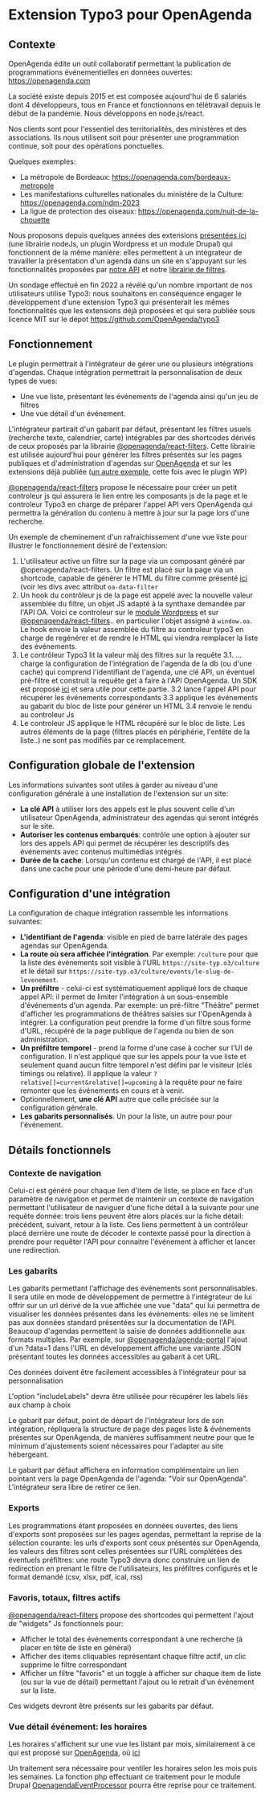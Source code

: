 # Extension Typo3 pour OpenAgenda

## Contexte

OpenAgenda édite un outil collaboratif permettant la publication de programmations événementielles en données ouvertes: https://openagenda.com

La société existe depuis 2015 et est composée aujourd'hui de 6 salariés dont 4 développeurs, tous en France et fonctionnons en télétravail depuis le début de la pandémie. Nous développons en node.js/react.

Nos clients sont pour l'essentiel des territorialités, des ministères et des associations. Ils nous utilisent soit pour présenter une programmation continue, soit pour des opérations ponctuelles.

Quelques exemples:

 * La métropole de Bordeaux: https://openagenda.com/bordeaux-metropole
 * Les manifestations culturelles nationales du ministère de la Culture: https://openagenda.com/ndm-2023
 * La ligue de protection des oiseaux: https://openagenda.com/nuit-de-la-chouette

Nous proposons depuis quelques années des extensions [présentées ici](https://developers.openagenda.com/tag/60-plugins/) (une librairie nodeJs, un plugin Wordpress et un module Drupal) qui fonctionnent de la même manière: elles permettent à un intégrateur de travailler la présentation d'un agenda dans un site en s'appuyant sur les fonctionnalités proposées par [notre API](https://developers.openagenda.com/) et notre [librairie de filtres](https://www.npmjs.com/package/@openagenda/react-filters).

Un sondage effectué en fin 2022 a révélé qu'un nombre important de nos utilisateurs utilise Typo3: nous souhaitons en conséquence engager le développement d'une extension Typo3 qui présenterait les mêmes fonctionnalités que les extensions déjà proposées et qui sera publiée sous licence MIT sur le dépot https://github.com/OpenAgenda/typo3 

## Fonctionnement

Le plugin permettrait à l'intégrateur de gérer une ou plusieurs intégrations d'agendas. Chaque intégration permettrait la personnalisation de deux types de vues:

 * Une vue liste, présentant les événements de l'agenda ainsi qu'un jeu de filtres
 * Une vue détail d'un événement.

L'intégrateur partirait d'un gabarit par défaut, présentant les filtres usuels (recherche texte, calendrier, carte) intégrables par des shortcodes dérivés de ceux proposés par la librairie [@openagenda/react-filters](https://www.npmjs.com/package/@openagenda/react-filters). Cette librairie est utilisée aujourd'hui pour générer les filtres présentés sur les pages publiques et d'administration d'agendas sur [OpenAgenda](https://openagenda.com/zonefranche?lang=fr) et sur les extensions déjà publiée ([un autre exemple](https://festival.bar-bars.com/programmation/festival-bar-bars-2022/), cette fois avec le plugin WP)

[@openagenda/react-filters](https://www.npmjs.com/package/@openagenda/react-filters) propose le nécessaire pour créer un petit controleur js qui assurera le lien entre les composants js de la page et le controleur Typo3 en charge de préparer l'appel API vers OpenAgenda qui permettra la génération du contenu à mettre à jour sur la page lors d'une recherche.

Un exemple de cheminement d'un rafraichissement d'une vue liste pour illustrer le fonctionnement désiré de l'extension:

1. L'utilisateur active un filtre sur la page via un composant généré par @openagenda/react-filters. Un filtre est placé sur la page via un shortcode, capable de générer le HTML du filtre comme présenté [ici](https://github.com/OpenAgenda/oa-public/blob/main/react-filters/example/views/index.ejs) (voir les divs avec attribut `oa-data-filter` 
2. Un hook du contrôleur js de la page est appelé avec la nouvelle valeur assemblée du filtre, un objet JS adapté à la synthaxe demandée par l'API OA. Voici ce controleur sur le [module Wordpress](https://github.com/OpenAgenda/wordpress/blob/main/assets/js/main.js) et sur [@openagenda/react-filters](https://github.com/OpenAgenda/oa-public/blob/main/react-filters/example/assets/main.js).. en particulier l'objet assigné à `window.oa`. Le hook envoie la valeur assemblée du filtre au controleur typo3 en charge de regénérer et de rendre le HTML qui viendra remplacer la liste des événements.
3. Le contrôleur Typo3 lit la valeur màj des filtres sur la requête
3.1. ... charge la configuration de l'intégration de l'agenda de la db (ou d'une cache) qui comprend l'identifiant de l'agenda, une clé API, un éventuel pré-filtre et construit la requête get à faire à l'API OpenAgenda. Un SDK est proposé [ici](https://github.com/OpenAgenda/sdk-php) et sera utile pour cette partie.
3.2 lance l'appel API pour récupérer les événements correspondants
3.3 applique les événements au gabarit du bloc de liste pour générer un HTML
3.4 renvoie le rendu au controleur Js
4. Le controleur JS applique le HTML récupéré sur le bloc de liste. Les autres éléments de la page (filtres placés en périphérie, l'entête de la liste..) ne sont pas modifiés par ce remplacement.

## Configuration globale de l'extension

Les informations suivantes sont utiles à garder au niveau d'une configuration générale à une installation de l'extension sur un site:

 * **La clé API** à utiliser lors des appels est le plus souvent celle d'un utilisateur OpenAgenda, administrateur des agendas qui seront intégrés sur le site.
 * **Autoriser les contenus embarqués**: contrôle une option à ajouter sur lors des appels API qui permet de récupérer les descriptifs des événements avec contenus multimédias intégrés
 * **Durée de la cache**: Lorsqu'un contenu est chargé de l'API, il est placé dans une cache pour une période d'une demi-heure par défaut.
 
## Configuration d'une intégration

La configuration de chaque intégration rassemble les informations suivantes:

 * **L'identifiant de l'agenda**: visible en pied de barre latérale des pages agendas sur OpenAgenda.
 * **La route où sera affichée l'intégration**. Par exemple: `/culture` pour que la liste des événements soit visible à l'URL `https://site-typ.o3/culture` et le détail sur `https://site-typ.o3/culture/events/le-slug-de-levenement`.
 * **Un préfiltre** - celui-ci est systématiquement appliqué lors de chaque appel API: il permet de limiter l'intégration à un sous-ensemble d'événements d'un agenda. Par exemple: un pré-filtre "Théâtre" permet d'afficher les programmations de théâtres saisies sur l'OpenAgenda à intégrer. La configuration peut prendre la forme d'un filtre sous forme d'URL, récupéré de la page publique de l'agenda ou bien de son administration.
 * **Un préfiltre temporel** - prend la forme d'une case à cocher sur l'UI de configuration. Il n'est appliqué que sur les appels pour la vue liste et seulement quand aucun filtre temporel n'est défini par le visiteur (clés timings ou relative). Il applique la valeur `?relative[]=current&relative[]=upcoming` à la requête pour ne faire remonter que les événements en cours et à venir.
 * Optionnellement, **une clé API** autre que celle précisée sur la configuration générale.
 * **Les gabarits personnalisés**. Un pour la liste, un autre pour pour l'événement.


## Détails fonctionnels

### Contexte de navigation

Celui-ci est généré pour chaque lien d'item de liste, se place en face d'un paramètre de navigation et permet de maintenir un contexte de navigation permettant l'utilisateur de naviguer d'une fiche détail à la suivante pour une requête donnée: trois liens peuvent être alors placés sur la fiche détail: précédent, suivant, retour à la liste. Ces liens permettent à un contrôleur placé derrière une route de décoder le contexte passé pour la direction à prendre pour requêter l'API pour connaitre l'événement à afficher et lancer une redirection.

### Les gabarits

Les gabarits permettant l'affichage des événements sont personnalisables. Il sera utile en mode de développement de permettre à l'intégrateur de lui offrir sur un url dérivé de la vue affichée une vue "data" qui lui permettra de visualiser les données présentes dans les événements: elles ne se limitent pas aux données standard présentées sur la documentation de l'API. Beaucoup d'agendas permettent la saisie de données additionnelle aux formats multiples. Par exemple, sur [@openagenda/agenda-portal](https://www.npmjs.com/package/@openagenda/agenda-portal) l'ajout d'un ?data=1 dans l'URL en développement affiche une variante JSON présentant toutes les données accessibles au gabarit à cet URL.

Ces données doivent être facilement accessibles à l'intégrateur pour sa personnalisation

L'option "includeLabels" devra être utilisée pour récupérer les labels liés aux champ à choix

Le gabarit par défaut, point de départ de l'intégrateur lors de son intégration, répliquera la structure de page des pages liste & événements présentes sur OpenAgenda, de manières suffisamment neutre pour que le minimum d'ajustements soient nécessaires pour l'adapter au site hébergeant.

Le gabarit par défaut affichera en information complémentaire un lien pointant vers la page OpenAgenda de l'agenda: "Voir sur OpenAgenda". L'intégrateur sera libre de retirer ce lien.

### Exports

Les programmations étant proposées en données ouvertes, des liens d'exports sont proposées sur les pages agendas, permettant la reprise de la sélection courante: les urls d'exports sont ceux présentés sur OpenAgenda, les valeurs des filtres sont celles présentées sur l'URL complétées des éventuels préfiltres: une route Typo3 devra donc construire un lien de redirection en prenant le filtre de l'utilisateurs, les préfiltres configurés et le format demandé (csv, xlsx, pdf, ical, rss)

### Favoris, totaux, filtres actifs

[@openagenda/react-filters](https://www.npmjs.com/package/@openagenda/react-filters) propose des shortcodes qui permettent l'ajout de "widgets" Js fonctionnels pour:

 * Afficher le total des événements correspondant à une recherche (à placer en tête de liste en général)
 * Afficher des items cliquables représentant chaque filtre actif, un clic supprime le filtre correspondant
 * Afficher un filtre "favoris" et un toggle à afficher sur chaque item de liste (ou sur la vue de détail) permettant l'ajout ou le retrait d'un événement sur la liste.

Ces widgets devront être présents sur les gabarits par défaut.

### Vue détail événement: les horaires

Les horaires s'affichent sur une vue les listant par mois, similairement à ce qui est proposé sur [OpenAgenda](https://openagenda.com/sqy/events/au-fil-des-mots-932363), où [ici](https://www.saint-quentin-en-yvelines.fr/fr/agenda-de-saint-quentin-en-yvelines/au-fil-des-mots-932363?oac=eyJpbmRleCI6MCwidG90YWwiOjE5MSwiZmlsdGVycyI6eyJyZWxhdGl2ZSI6WyJjdXJyZW50IiwidXBjb21pbmciXSwiZGV0YWlsZWQiOjF9fQ%3D%3D)

Un traitement sera nécessaire pour ventiler les horaires selon les mois puis les semaines. La fonction php effectuant ce traitement pour le module Drupal [OpenagendaEventProcessor](https://github.com/OpenAgenda/drupal/blob/master/openagenda/src/OpenagendaEventProcessor.php) pourra être reprise pour ce traitement.

